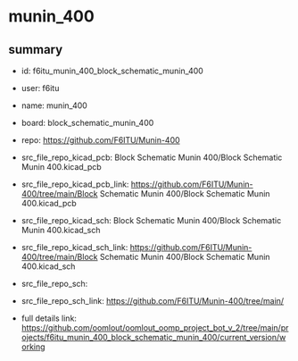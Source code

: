 # munin_400
 
## summary 
* id: f6itu_munin_400_block_schematic_munin_400
* user: f6itu
* name: munin_400
* board: block_schematic_munin_400
* repo: https://github.com/F6ITU/Munin-400
* src_file_repo_kicad_pcb: Block Schematic Munin 400/Block Schematic Munin 400.kicad_pcb
* src_file_repo_kicad_pcb_link: https://github.com/F6ITU/Munin-400/tree/main/Block Schematic Munin 400/Block Schematic Munin 400.kicad_pcb
* src_file_repo_kicad_sch: Block Schematic Munin 400/Block Schematic Munin 400.kicad_sch
* src_file_repo_kicad_sch_link: https://github.com/F6ITU/Munin-400/tree/main/Block Schematic Munin 400/Block Schematic Munin 400.kicad_sch

* src_file_repo_sch: 
* src_file_repo_sch_link: https://github.com/F6ITU/Munin-400/tree/main/
* full details link: https://github.com/oomlout/oomlout_oomp_project_bot_v_2/tree/main/projects/f6itu_munin_400_block_schematic_munin_400/current_version/working  







